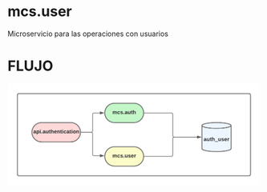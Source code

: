 # mcs.user
Microservicio para las operaciones con usuarios

# FLUJO
![Flujo mcs relacionados](docs/diagrama-autenticacion.png)
